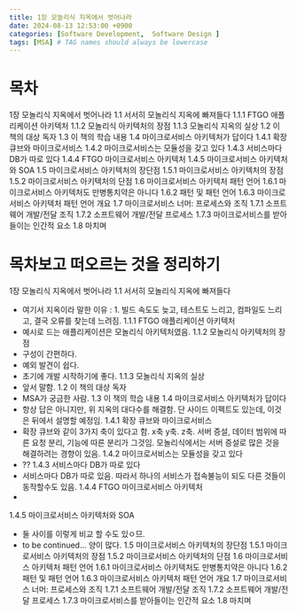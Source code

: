 ```yaml
---
title: 1장 모놀리식 지옥에서 벗어나라
date: 2024-08-13 12:53:00 +0900
categories: [Software Development,  Software Design ]
tags: [MSA] # TAG names should always be lowercase
---
```

# 목차
1장 모놀리식 지옥에서 벗어나라
1.1 서서히 모놀리식 지옥에 빠져들다
1.1.1 FTGO 애플리케이션 아키텍처
1.1.2 모놀리식 아키텍처의 장점
1.1.3 모놀리식 지옥의 실상
1.2 이 책의 대상 독자
1.3 이 책의 학습 내용
1.4 마이크로서비스 아키텍처가 답이다
1.4.1 확장 큐브와 마이크로서비스
1.4.2 마이크로서비스는 모듈성을 갖고 있다
1.4.3 서비스마다 DB가 따로 있다
1.4.4 FTGO 마이크로서비스 아키텍처
1.4.5 마이크로서비스 아키텍처와 SOA
1.5 마이크로서비스 아키텍처의 장단점
1.5.1 마이크로서비스 아키텍처의 장점
1.5.2 마이크로서비스 아키텍처의 단점
1.6 마이크로서비스 아키텍처 패턴 언어
1.6.1 마이크로서비스 아키텍처도 만병통치약은 아니다
1.6.2 패턴 및 패턴 언어
1.6.3 마이크로서비스 아키텍처 패턴 언어 개요
1.7 마이크로서비스 너머: 프로세스와 조직
1.7.1 소프트웨어 개발/전달 조직
1.7.2 소프트웨어 개발/전달 프로세스
1.7.3 마이크로서비스를 받아들이는 인간적 요소
1.8 마치며

# 목차보고 떠오르는 것을 정리하기
1장 모놀리식 지옥에서 벗어나라
1.1 서서히 모놀리식 지옥에 빠져들다
* 여기서 지옥이라 말한 이유 : 1. 빌드 속도도 늦고, 테스트도 느리고, 컴파일도 느리고, 결국 오류를 찾는데 느려짐. 
1.1.1 FTGO 애플리케이션 아키텍처
* 예시로 드는 애플리케이션은 모놀리식 아키텍처였음.
1.1.2 모놀리식 아키텍처의 장점
* 구성이 간편하다.
* 예외 발견이 쉽다.
* 초기에 개발 시작하기에 좋다.
1.1.3 모놀리식 지옥의 실상
* 앞서 말함.
1.2 이 책의 대상 독자
* MSA가 궁금한 사람.
1.3 이 책의 학습 내용
1.4 마이크로서비스 아키텍처가 답이다
* 항상 답은 아니지만, 위 지옥의 대다수를 해결함. 단 사이드 이펙트도 있는데, 이것은 뒤에서 설명할 예정임.
1.4.1 확장 큐브와 마이크로서비스
* 확장 큐브와 같이 3가지 축이 있다고 함. x축 y축. z축.
서버 증설, 데이터 범위에 따른 요청 분리, 기능에 따른 분리가 그것임.
모놀리식에서는 서버 증설로 많은 것을 해결하려는 경향이 있음.
1.4.2 마이크로서비스는 모듈성을 갖고 있다
* ??
1.4.3 서비스마다 DB가 따로 있다
* 서비스마다 DB가 따로 있음. 따라서 하나의 서비스가 접속불능이 되도 다른 것들이 동작할수도 있음.
1.4.4 FTGO 마이크로서비스 아키텍처
* 
1.4.5 마이크로서비스 아키텍처와 SOA
* 둘 사이를 이렇게 비교 할 수도 있ㅇ므.
* to be continued... 양이 많다.
1.5 마이크로서비스 아키텍처의 장단점
1.5.1 마이크로서비스 아키텍처의 장점
1.5.2 마이크로서비스 아키텍처의 단점
1.6 마이크로서비스 아키텍처 패턴 언어
1.6.1 마이크로서비스 아키텍처도 만병통치약은 아니다
1.6.2 패턴 및 패턴 언어
1.6.3 마이크로서비스 아키텍처 패턴 언어 개요
1.7 마이크로서비스 너머: 프로세스와 조직
1.7.1 소프트웨어 개발/전달 조직
1.7.2 소프트웨어 개발/전달 프로세스
1.7.3 마이크로서비스를 받아들이는 인간적 요소
1.8 마치며